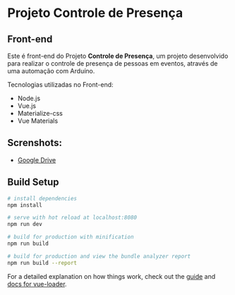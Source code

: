 # Projeto Controle de Presença
## Front-end
Este é front-end do Projeto **Controle de Presença**, um projeto desenvolvido para realizar o controle de presença de pessoas em eventos, através de uma automação com Arduíno.

Tecnologias utilizadas no Front-end:

  - Node.js
  - Vue.js
  - Materialize-css
  - Vue Materials

## Screnshots:

  - [Google Drive](https://drive.google.com/drive/folders/1a-M9ux3MVByiCVM2-2olO2t_7B0Y-EBf?usp=sharing)

## Build Setup

``` bash
# install dependencies
npm install

# serve with hot reload at localhost:8080
npm run dev

# build for production with minification
npm run build

# build for production and view the bundle analyzer report
npm run build --report
```

For a detailed explanation on how things work, check out the [guide](http://vuejs-templates.github.io/webpack/) and [docs for vue-loader](http://vuejs.github.io/vue-loader).
